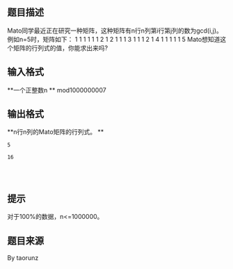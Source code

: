


## 题目描述
Mato同学最近正在研究一种矩阵，这种矩阵有n行n列第i行第j列的数为gcd(i,j)。
例如n=5时，矩阵如下：
1 1 1 1 1
1 2 1 2 1
1 1 3 1 1
1 2 1 4 1
1 1 1 1 5
Mato想知道这个矩阵的行列式的值，你能求出来吗?
## 输入格式
**一个正整数n ** mod1000000007
## 输出格式
**n行n列的Mato矩阵的行列式。
** 

```input1
5

```

```output1
16


 
```

## 提示
对于100%的数据，n<=1000000。
## 题目来源
By taorunz


